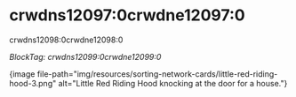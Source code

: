 # crwdns12097:0crwdne12097:0

crwdns12098:0crwdne12098:0

*BlockTag: crwdns12099:0crwdne12099:0*

{image file-path="img/resources/sorting-network-cards/little-red-riding-hood-3.png" alt="Little Red Riding Hood knocking at the door for a house."}